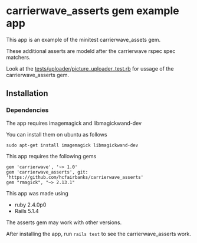 # carrierwave_asserts gem example app

This app is an example of the minitest carrierwave_assets gem.

These additional asserts are modeld after the carrierwave rspec spec matchers.

Look at the [tests/uploader/picture_uploader_test.rb](https://github.com/hcfairbanks/carrierwave_asserts_example/blob/master/test/uploaders/picture_uploader_test.rb) for ussage of the carrierwave_asserts gem.

## Installation

### Dependencies
The app requires imagemagick and libmagickwand-dev

You can install them on ubuntu as follows

```sudo apt-get install imagemagick libmagickwand-dev```


This app requires the following gems

```
gem 'carrierwave', '~> 1.0'
gem 'carrierwave_asserts', git: 'https://github.com/hcfairbanks/carrierwave_asserts'
gem "rmagick", "~> 2.13.1"
```

This app was made using

- ruby 2.4.0p0
- Rails 5.1.4


The asserts gem may work with other versions.

After installing the app, run ```rails test``` to see the carrierwave_asserts work.
